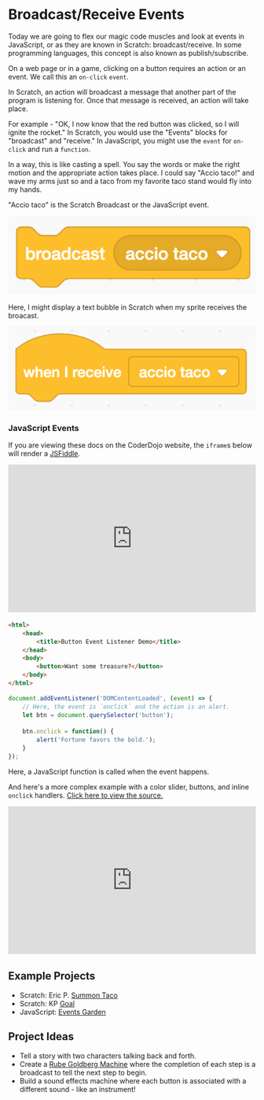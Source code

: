 # Broadcast/Receive Events

Today we are going to flex our magic code muscles and look at events in JavaScript, or as they are known in Scratch: broadcast/receive. In some programming languages, this concept is also known as publish/subscribe.

On a web page or in a game, clicking on a button requires an action or an event. We call this an `on-click` `event`.

In Scratch, an action will broadcast a message that another part of the program is listening for. Once that message is received, an action will take place.

For example - "OK, I now know that the red button was clicked, so I will ignite the rocket." In Scratch, you would use the "Events" blocks for "broadcast" and "receive." In JavaScript, you might use the `event` for `on-click` and run a `function`.

In a way, this is like casting a spell. You say the words or make the right motion and the appropriate action takes place. I could say "Accio taco!" and wave my arms just so and a taco from my favorite taco stand would fly into my hands.

"Accio taco" is the Scratch Broadcast or the JavaScript event.

<img src="images/broadcast/broadcast.png" width="640px" alt="A Scratch 'broadcast' block" />

Here, I might display a text bubble in Scratch when my sprite receives the broacast.

<img src="images/broadcast/receive.png" width="640px" alt="A Scratch 'When I Receive' block" />

### JavaScript Events

If you are viewing these docs on the CoderDojo website, the `iframe`s below will render a [JSFiddle](https://jsfiddle.net/).

<iframe width="100%" height="300" src="https://jsfiddle.net/lioninawhat/vdj62obh/embedded/" allowfullscreen="allowfullscreen" allowpaymentrequest frameborder="0"></iframe>

```html
<html>
    <head>
        <title>Button Event Listener Demo</title>
    </head>
    <body>
        <button>Want some treasure?</button>
    </body>
</html>
```

```javascript
document.addEventListener('DOMContentLoaded', (event) => {
    // Here, the event is `onclick` and the action is an alert.
    let btn = document.querySelector('button');

    btn.onclick = function() {
        alert('Fortune favors the bold.');
    }
});
```

Here, a JavaScript function is called when the event happens.

And here's a more complex example with a color slider, buttons, and inline `onclick` handlers. [Click here to view the source.](examples/input-button.html)

<iframe width="100%" height="300" src="https://jsfiddle.net/lioninawhat/u2Lozmae/embedded/" allowfullscreen="allowfullscreen" allowpaymentrequest frameborder="0"></iframe>

## Example Projects

- Scratch: Eric P. [Summon Taco](https://scratch.mit.edu/projects/236373793/)
- Scratch: KP [Goal](https://scratch.mit.edu/projects/236403174/)
- JavaScript: [Events Garden](examples/events-garden.html)

## Project Ideas

- Tell a story with two characters talking back and forth.
- Create a [Rube Goldberg Machine](https://www.digitaltrends.com/cool-tech/best-rube-goldberg-machines/) where the completion of each step is a broadcast to tell the next step to begin.
- Build a sound effects machine where each button is associated with a different sound - like an instrument!